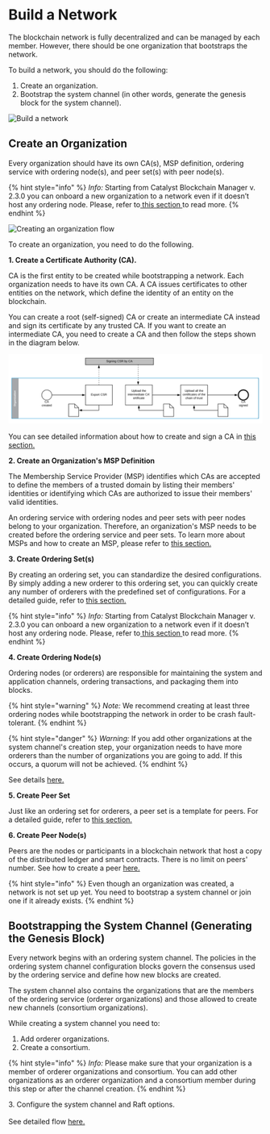 # Build a Network

The blockchain network is fully decentralized and can be managed by each member. However, there should be one organization that bootstraps the network.

To build a network, you should do the following:

1. Create an organization.
2. Bootstrap the system channel (in other words, generate the genesis block for the system channel).

![Build a network](https://lh5.googleusercontent.com/MFuIK9b3R4YwU-lvYsokZTjb2C8xrDfGxrYthXIZdgG\_N1IZN-86lmrzw3l3T0o9cCG33Od7MCP7AQuElbhHZ\_hm0ZYV-PmLT7voN7C5VeZc5EsssKy0lynytepda1g7UFDFHgVa)

## **Create an Organization**

Every organization should have its own CA(s), MSP definition, ordering service with ordering node(s), and peer set(s) with peer node(s).

{% hint style="info" %}
_Info:_ Starting from Catalyst Blockchain Manager v. 2.3.0 you can onboard a new organization to a network even if it doesn’t host any ordering node. Please, refer to[ this section ](join-a-network.md#joining-a-system-channel-with-an-external-orderer)to read more.
{% endhint %}

![Creating an organization flow](https://lh3.googleusercontent.com/9Kgqmca9Jm5uIMBvaHsV2AmG7v1WTkxZD--qy\_k6Q-KvN1rW3\_hQSjwbg2lqcYatGKVSPfxOb-kPGqdGvbLGpwSyMW459tT728gATZ4kT5YF-UaNyyNb\_4oiDn34WRxOhhu\_qG4b)

To create an organization, you need to do the following.

&#x20;**1. Create a Certificate Authority (CA).**

CA is the first entity to be created while bootstrapping a network. Each organization needs to have its own CA. A CA issues certificates to other entities on the network, which define the identity of an entity on the blockchain.

You can create a root (self-signed) CA or create an intermediate CA instead and sign its certificate by any trusted CA. If you want to create an intermediate CA, you need to create a CA and then follow the steps shown in the diagram below.

![Intermediate CA creation flow](<../.gitbook/assets/image (63).png>)

You can see detailed information about how to create and sign a CA in [this section.](../network-and-node-mngmnt/certificate-authority.md#how-to-create-a-ca)

**2. Create an Organization's MSP Definition**

The Membership Service Provider (MSP) identifies which CAs are accepted to define the members of a trusted domain by listing their members' identities or identifying which CAs are authorized to issue their members' valid identities.

An ordering service with ordering nodes and peer sets with peer nodes belong to your organization. Therefore, an organization's MSP needs to be created before the ordering service and peer sets. To learn more about MSPs and how to create an MSP, please refer to [this section.](../network-and-node-mngmnt/msps-and-partners.md#how-to-create-an-organizations-msp)

**3. Create Ordering Set(s)**

By creating an ordering set, you can standardize the desired configurations. By simply adding a new orderer to this ordering set, you can quickly create any number of orderers with the predefined set of configurations. For a detailed guide, refer to [this section.](../network-and-node-mngmnt/ordering-service.md#how-to-create-an-ordering-set)

{% hint style="info" %}
_Info:_ Starting from Catalyst Blockchain Manager v. 2.3.0 you can onboard a new organization to a network even if it doesn’t host any ordering node. Please, refer to[ this section ](join-a-network.md#joining-a-system-channel-with-an-external-orderer)to read more.
{% endhint %}

**4. Create Ordering Node(s)**

Ordering nodes (or orderers) are responsible for maintaining the system and application channels, ordering transactions, and packaging them into blocks.

{% hint style="warning" %}
_Note:_ We recommend creating at least three ordering nodes while bootstrapping the network in order to be crash fault-tolerant.
{% endhint %}

{% hint style="danger" %}
_Warning:_ If you add other organizations at the system channel's creation step, your organization needs to have more orderers than the number of organizations you are going to add. If this occurs, a quorum will not be achieved.
{% endhint %}

See details [here.](../network-and-node-mngmnt/ordering-service.md#how-to-create-an-orderer)

**5. Create Peer Set**

Just like an ordering set for orderers, a peer set is a template for peers. For a detailed guide, refer to [this section.](../network-and-node-mngmnt/peer-set.md#how-to-create-a-peer-set)

**6. Create Peer Node(s)**

Peers are the nodes or participants in a blockchain network that host a copy of the distributed ledger and smart contracts. There is no limit on peers' number. See how to create a peer [here.](../network-and-node-mngmnt/peer-set.md#how-to-create-a-peer)

{% hint style="info" %}
Even though an organization was created, a network is not set up yet. You need to bootstrap a system channel or join one if it already exists.
{% endhint %}

## **Bootstrapping the System Channel (Generating the Genesis Block)**

Every network begins with an ordering system channel. The policies in the ordering system channel configuration blocks govern the consensus used by the ordering service and define how new blocks are created.

The system channel also contains the organizations that are the members of the ordering service (orderer organizations) and those allowed to create new channels (consortium organizations).

While creating a system channel you need to:

1. Add orderer organizations.&#x20;
2. Create a consortium.&#x20;

{% hint style="info" %}
_Info:_ Please make sure that your organization is a member of orderer organizations and consortium. You can add other organizations as an orderer organization and a consortium member during this step or after the channel creation.
{% endhint %}

3\. Configure the system channel and Raft options.\
\
See detailed flow [here.](../network-and-node-mngmnt/ordering-service.md#how-to-create-a-system-channel)
